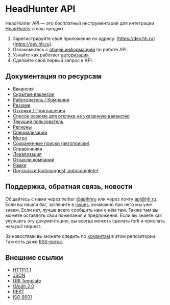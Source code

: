 # HeadHunter API

HeadHunter API — это бесплатный инструментарий для интеграции [HeadHunter](http://hh.ru/) в ваш продукт.

1. Зарегистрируйте своё приложение по адресу: [https://dev.hh.ru](https://dev.hh.ru).
2. Ознакомьтесь с [общей информацией](docs/general.md) по работе API.
3. Узнайте как работает [авторизация](docs/authorization.md).
4. Сделайте свой первый запрос к API.

## Документация по ресурсам
* [Вакансия](docs/vacancies.md)
* [Скрытые вакансии](docs/blacklisted.md)
* [Работодатель / Компания](docs/employers.md)
* [Резюме](docs/resumes.md)
* [Отклики / Приглашения](docs/negotiations.md)
* [Список резюме для отклика на указанную вакансию](docs/suitable_resumes.md)
* [Текущий пользователь](docs/me.md)
* [Регионы](docs/areas.md)
* [Специализации](docs/specializations.md)
* [Метро](docs/metro.md)
* [Сохраненные поиски (автопоиски)](docs/saved_search.md)
* [Справочники](docs/dictionaries.md)
* [Локализация](docs/locales.md)
* [Отрасли компаний](docs/industries.md)
* [Языки](docs/languages.md)
* [Подсказки (autosuggest, autocomplete)](docs/suggests.md)

## Поддержка, обратная связь, новости
Общайтесь с нами через twitter [@apihhru](https://twitter.com/apihhru) или через почту api@hh.ru.  
Если вы нашли баг, загляните в [issues](https://github.com/hhru/api/issues), возможно про него мы уже знаем. 
Если нет, лучше всего сообщить нам о нём там. Также там вы можете оставлять свои пожелания и предложения.
Если вы знаете как улучшить эту документацию, вы всегда можеть сделать fork и прислать нам pull request.   

За новостями вы можете следить по [коммитам](https://github.com/hhru/api/commits/master) в этом репозитории. Там есть даже 
[RSS-поток](https://github.com/hhru/api/commits/master.atom).

## Внешние ссылки
* [HTTP/1.1](http://tools.ietf.org/html/rfc2616)
* [JSON](http://json.org/)
* [URI Template](http://tools.ietf.org/html/rfc6570)
* [OAuth 2.0](http://tools.ietf.org/html/rfc6749)
* [REST](http://www.ics.uci.edu/~fielding/pubs/dissertation/rest_arch_style.htm)
* [ISO 8601](http://en.wikipedia.org/wiki/ISO_8601)
